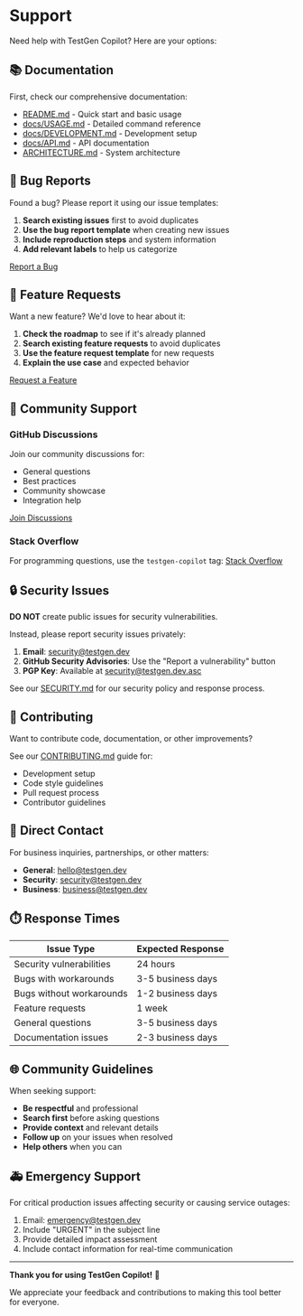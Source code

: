 # Support

Need help with TestGen Copilot? Here are your options:

## 📚 Documentation

First, check our comprehensive documentation:

- [README.md](README.md) - Quick start and basic usage
- [docs/USAGE.md](docs/USAGE.md) - Detailed command reference
- [docs/DEVELOPMENT.md](docs/DEVELOPMENT.md) - Development setup
- [docs/API.md](docs/API.md) - API documentation
- [ARCHITECTURE.md](ARCHITECTURE.md) - System architecture

## 🐛 Bug Reports

Found a bug? Please report it using our issue templates:

1. **Search existing issues** first to avoid duplicates
2. **Use the bug report template** when creating new issues
3. **Include reproduction steps** and system information
4. **Add relevant labels** to help us categorize

[Report a Bug](https://github.com/testgen/copilot-assistant/issues/new?template=bug_report.yml)

## 🚀 Feature Requests

Want a new feature? We'd love to hear about it:

1. **Check the roadmap** to see if it's already planned
2. **Search existing feature requests** to avoid duplicates
3. **Use the feature request template** for new requests
4. **Explain the use case** and expected behavior

[Request a Feature](https://github.com/testgen/copilot-assistant/issues/new?template=feature_request.md)

## 💬 Community Support

### GitHub Discussions
Join our community discussions for:
- General questions
- Best practices
- Community showcase
- Integration help

[Join Discussions](https://github.com/testgen/copilot-assistant/discussions)

### Stack Overflow
For programming questions, use the `testgen-copilot` tag:
[Stack Overflow](https://stackoverflow.com/questions/tagged/testgen-copilot)

## 🔒 Security Issues

**DO NOT** create public issues for security vulnerabilities.

Instead, please report security issues privately:

1. **Email**: security@testgen.dev
2. **GitHub Security Advisories**: Use the "Report a vulnerability" button
3. **PGP Key**: Available at [security@testgen.dev.asc](https://testgen.dev/security.asc)

See our [SECURITY.md](SECURITY.md) for our security policy and response process.

## 👥 Contributing

Want to contribute code, documentation, or other improvements?

See our [CONTRIBUTING.md](CONTRIBUTING.md) guide for:
- Development setup
- Code style guidelines
- Pull request process
- Contributor guidelines

## 📧 Direct Contact

For business inquiries, partnerships, or other matters:

- **General**: hello@testgen.dev
- **Security**: security@testgen.dev
- **Business**: business@testgen.dev

## ⏱️ Response Times

| Issue Type | Expected Response |
|------------|------------------|
| Security vulnerabilities | 24 hours |
| Bugs with workarounds | 3-5 business days |
| Bugs without workarounds | 1-2 business days |
| Feature requests | 1 week |
| General questions | 3-5 business days |
| Documentation issues | 2-3 business days |

## 🌐 Community Guidelines

When seeking support:

- **Be respectful** and professional
- **Search first** before asking questions
- **Provide context** and relevant details
- **Follow up** on your issues when resolved
- **Help others** when you can

## 🚑 Emergency Support

For critical production issues affecting security or causing service outages:

1. Email: emergency@testgen.dev
2. Include "URGENT" in the subject line
3. Provide detailed impact assessment
4. Include contact information for real-time communication

---

**Thank you for using TestGen Copilot!** 🚀

We appreciate your feedback and contributions to making this tool better for everyone.